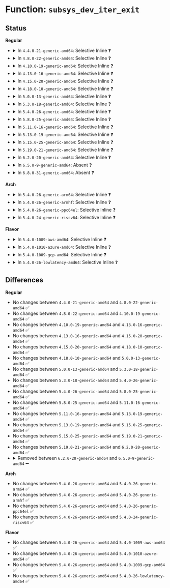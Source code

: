 # Function: <code>subsys_dev_iter_exit</code>

## Status
<b>Regular</b>
<ul>
<li>
<details>
<summary>In <code>4.4.0-21-generic-amd64</code>: Selective Inline ❓</summary>

```c
void subsys_dev_iter_exit(struct subsys_dev_iter * iter)
```

```json
{
  "name": "subsys_dev_iter_exit",
  "collision_type": "Unique Global",
  "inline_type": "Selective",
  "funcs": [
    {
      "addr": 18446744071584389312,
      "name": "subsys_dev_iter_exit",
      "external": true,
      "loc": "drivers/base/bus.c:1124",
      "file": "drivers/base/bus.c",
      "inline": "not declared, inlined",
      "caller_inline": [
        "drivers/base/bus.c:subsys_interface_register",
        "drivers/base/bus.c:subsys_interface_unregister"
      ],
      "caller_func": []
    }
  ],
  "symbols": [
    {
      "addr": 18446744071584389312,
      "name": "subsys_dev_iter_exit",
      "section": ".text",
      "bind": "STB_GLOBAL",
      "size": 16
    }
  ]
}
```
</details>
</li>
<li>
<details>
<summary>In <code>4.8.0-22-generic-amd64</code>: Selective Inline ❓</summary>

```c
void subsys_dev_iter_exit(struct subsys_dev_iter * iter)
```

```json
{
  "name": "subsys_dev_iter_exit",
  "collision_type": "Unique Global",
  "inline_type": "Selective",
  "funcs": [
    {
      "addr": 18446744071584725786,
      "name": "subsys_dev_iter_exit",
      "external": true,
      "loc": "drivers/base/bus.c:1119",
      "file": "drivers/base/bus.c",
      "inline": "not declared, inlined",
      "caller_inline": [
        "drivers/base/bus.c:subsys_interface_unregister",
        "drivers/base/bus.c:subsys_interface_register"
      ],
      "caller_func": []
    }
  ],
  "symbols": [
    {
      "addr": 18446744071584724240,
      "name": "subsys_dev_iter_exit",
      "section": ".text",
      "bind": "STB_GLOBAL",
      "size": 16
    }
  ]
}
```
</details>
</li>
<li>
<details>
<summary>In <code>4.10.0-19-generic-amd64</code>: Selective Inline ❓</summary>

```c
void subsys_dev_iter_exit(struct subsys_dev_iter * iter)
```

```json
{
  "name": "subsys_dev_iter_exit",
  "collision_type": "Unique Global",
  "inline_type": "Selective",
  "funcs": [
    {
      "addr": 18446744071584915578,
      "name": "subsys_dev_iter_exit",
      "external": true,
      "loc": "drivers/base/bus.c:1119",
      "file": "drivers/base/bus.c",
      "inline": "not declared, inlined",
      "caller_inline": [
        "drivers/base/bus.c:subsys_interface_unregister",
        "drivers/base/bus.c:subsys_interface_register"
      ],
      "caller_func": []
    }
  ],
  "symbols": [
    {
      "addr": 18446744071584914032,
      "name": "subsys_dev_iter_exit",
      "section": ".text",
      "bind": "STB_GLOBAL",
      "size": 16
    }
  ]
}
```
</details>
</li>
<li>
<details>
<summary>In <code>4.13.0-16-generic-amd64</code>: Selective Inline ❓</summary>

```c
void subsys_dev_iter_exit(struct subsys_dev_iter * iter)
```

```json
{
  "name": "subsys_dev_iter_exit",
  "collision_type": "Unique Global",
  "inline_type": "Selective",
  "funcs": [
    {
      "addr": 18446744071585000901,
      "name": "subsys_dev_iter_exit",
      "external": true,
      "loc": "drivers/base/bus.c:1078",
      "file": "drivers/base/bus.c",
      "inline": "not declared, inlined",
      "caller_inline": [
        "drivers/base/bus.c:subsys_interface_unregister",
        "drivers/base/bus.c:subsys_interface_register"
      ],
      "caller_func": []
    }
  ],
  "symbols": [
    {
      "addr": 18446744071584999360,
      "name": "subsys_dev_iter_exit",
      "section": ".text",
      "bind": "STB_GLOBAL",
      "size": 16
    }
  ]
}
```
</details>
</li>
<li>
<details>
<summary>In <code>4.15.0-20-generic-amd64</code>: Selective Inline ❓</summary>

```c
void subsys_dev_iter_exit(struct subsys_dev_iter * iter)
```

```json
{
  "name": "subsys_dev_iter_exit",
  "collision_type": "Unique Global",
  "inline_type": "Selective",
  "funcs": [
    {
      "addr": 18446744071585422843,
      "name": "subsys_dev_iter_exit",
      "external": true,
      "loc": "drivers/base/bus.c:1078",
      "file": "drivers/base/bus.c",
      "inline": "not declared, inlined",
      "caller_inline": [
        "drivers/base/bus.c:subsys_interface_unregister",
        "drivers/base/bus.c:subsys_interface_register"
      ],
      "caller_func": []
    }
  ],
  "symbols": [
    {
      "addr": 18446744071585421280,
      "name": "subsys_dev_iter_exit",
      "section": ".text",
      "bind": "STB_GLOBAL",
      "size": 16
    }
  ]
}
```
</details>
</li>
<li>
<details>
<summary>In <code>4.18.0-10-generic-amd64</code>: Selective Inline ❓</summary>

```c
void subsys_dev_iter_exit(struct subsys_dev_iter * iter)
```

```json
{
  "name": "subsys_dev_iter_exit",
  "collision_type": "Unique Global",
  "inline_type": "Selective",
  "funcs": [
    {
      "addr": 18446744071585665600,
      "name": "subsys_dev_iter_exit",
      "external": true,
      "loc": "drivers/base/bus.c:1076",
      "file": "drivers/base/bus.c",
      "inline": "not declared, inlined",
      "caller_inline": [
        "drivers/base/bus.c:subsys_interface_unregister",
        "drivers/base/bus.c:subsys_interface_register"
      ],
      "caller_func": []
    }
  ],
  "symbols": [
    {
      "addr": 18446744071585664064,
      "name": "subsys_dev_iter_exit",
      "section": ".text",
      "bind": "STB_GLOBAL",
      "size": 16
    }
  ]
}
```
</details>
</li>
<li>
<details>
<summary>In <code>5.0.0-13-generic-amd64</code>: Selective Inline ❓</summary>

```c
void subsys_dev_iter_exit(struct subsys_dev_iter * iter)
```

```json
{
  "name": "subsys_dev_iter_exit",
  "collision_type": "Unique Global",
  "inline_type": "Selective",
  "funcs": [
    {
      "addr": 18446744071585795280,
      "name": "subsys_dev_iter_exit",
      "external": true,
      "loc": "drivers/base/bus.c:1083",
      "file": "drivers/base/bus.c",
      "inline": "not declared, inlined",
      "caller_inline": [
        "drivers/base/bus.c:subsys_interface_unregister",
        "drivers/base/bus.c:subsys_interface_register"
      ],
      "caller_func": []
    }
  ],
  "symbols": [
    {
      "addr": 18446744071585793728,
      "name": "subsys_dev_iter_exit",
      "section": ".text",
      "bind": "STB_GLOBAL",
      "size": 16
    }
  ]
}
```
</details>
</li>
<li>
<details>
<summary>In <code>5.3.0-18-generic-amd64</code>: Selective Inline ❓</summary>

```c
void subsys_dev_iter_exit(struct subsys_dev_iter * iter)
```

```json
{
  "name": "subsys_dev_iter_exit",
  "collision_type": "Unique Global",
  "inline_type": "Selective",
  "funcs": [
    {
      "addr": 18446744071586028560,
      "name": "subsys_dev_iter_exit",
      "external": true,
      "loc": "drivers/base/bus.c:1057",
      "file": "drivers/base/bus.c",
      "inline": "not declared, inlined",
      "caller_inline": [
        "drivers/base/bus.c:subsys_interface_unregister",
        "drivers/base/bus.c:subsys_interface_register"
      ],
      "caller_func": []
    }
  ],
  "symbols": [
    {
      "addr": 18446744071586026992,
      "name": "subsys_dev_iter_exit",
      "section": ".text",
      "bind": "STB_GLOBAL",
      "size": 16
    }
  ]
}
```
</details>
</li>
<li>
<details>
<summary>In <code>5.4.0-26-generic-amd64</code>: Selective Inline ❓</summary>

```c
void subsys_dev_iter_exit(struct subsys_dev_iter * iter)
```

```json
{
  "name": "subsys_dev_iter_exit",
  "collision_type": "Unique Global",
  "inline_type": "Selective",
  "funcs": [
    {
      "addr": 18446744071586175936,
      "name": "subsys_dev_iter_exit",
      "external": true,
      "loc": "drivers/base/bus.c:1033",
      "file": "drivers/base/bus.c",
      "inline": "not declared, inlined",
      "caller_inline": [
        "drivers/base/bus.c:subsys_interface_unregister",
        "drivers/base/bus.c:subsys_interface_register"
      ],
      "caller_func": []
    }
  ],
  "symbols": [
    {
      "addr": 18446744071586174448,
      "name": "subsys_dev_iter_exit",
      "section": ".text",
      "bind": "STB_GLOBAL",
      "size": 16
    }
  ]
}
```
</details>
</li>
<li>
<details>
<summary>In <code>5.8.0-25-generic-amd64</code>: Selective Inline ❓</summary>

```c
void subsys_dev_iter_exit(struct subsys_dev_iter * iter)
```

```json
{
  "name": "subsys_dev_iter_exit",
  "collision_type": "Unique Global",
  "inline_type": "Selective",
  "funcs": [
    {
      "addr": 18446744071586936368,
      "name": "subsys_dev_iter_exit",
      "external": true,
      "loc": "drivers/base/bus.c:1034",
      "file": "drivers/base/bus.c",
      "inline": "not declared, inlined",
      "caller_inline": [
        "drivers/base/bus.c:subsys_interface_unregister",
        "drivers/base/bus.c:subsys_interface_register"
      ],
      "caller_func": []
    }
  ],
  "symbols": [
    {
      "addr": 18446744071586934400,
      "name": "subsys_dev_iter_exit",
      "section": ".text",
      "bind": "STB_GLOBAL",
      "size": 16
    }
  ]
}
```
</details>
</li>
<li>
<details>
<summary>In <code>5.11.0-16-generic-amd64</code>: Selective Inline ❓</summary>

```c
void subsys_dev_iter_exit(struct subsys_dev_iter * iter)
```

```json
{
  "name": "subsys_dev_iter_exit",
  "collision_type": "Unique Global",
  "inline_type": "Selective",
  "funcs": [
    {
      "addr": 18446744071587021648,
      "name": "subsys_dev_iter_exit",
      "external": true,
      "loc": "drivers/base/bus.c:1034",
      "file": "drivers/base/bus.c",
      "inline": "not declared, inlined",
      "caller_inline": [
        "drivers/base/bus.c:subsys_interface_unregister",
        "drivers/base/bus.c:subsys_interface_register"
      ],
      "caller_func": []
    }
  ],
  "symbols": [
    {
      "addr": 18446744071587019696,
      "name": "subsys_dev_iter_exit",
      "section": ".text",
      "bind": "STB_GLOBAL",
      "size": 16
    }
  ]
}
```
</details>
</li>
<li>
<details>
<summary>In <code>5.13.0-19-generic-amd64</code>: Selective Inline ❓</summary>

```c
void subsys_dev_iter_exit(struct subsys_dev_iter * iter)
```

```json
{
  "name": "subsys_dev_iter_exit",
  "collision_type": "Unique Global",
  "inline_type": "Selective",
  "funcs": [
    {
      "addr": 18446744071586905285,
      "name": "subsys_dev_iter_exit",
      "external": true,
      "loc": "drivers/base/bus.c:1017",
      "file": "drivers/base/bus.c",
      "inline": "not declared, inlined",
      "caller_inline": [
        "drivers/base/bus.c:subsys_interface_unregister",
        "drivers/base/bus.c:subsys_interface_register"
      ],
      "caller_func": []
    }
  ],
  "symbols": [
    {
      "addr": 18446744071586903328,
      "name": "subsys_dev_iter_exit",
      "section": ".text",
      "bind": "STB_GLOBAL",
      "size": 16
    }
  ]
}
```
</details>
</li>
<li>
<details>
<summary>In <code>5.15.0-25-generic-amd64</code>: Selective Inline ❓</summary>

```c
void subsys_dev_iter_exit(struct subsys_dev_iter * iter)
```

```json
{
  "name": "subsys_dev_iter_exit",
  "collision_type": "Unique Global",
  "inline_type": "Selective",
  "funcs": [
    {
      "addr": 18446744071587467141,
      "name": "subsys_dev_iter_exit",
      "external": true,
      "loc": "drivers/base/bus.c:1013",
      "file": "drivers/base/bus.c",
      "inline": "not declared, inlined",
      "caller_inline": [
        "drivers/base/bus.c:subsys_interface_unregister",
        "drivers/base/bus.c:subsys_interface_register"
      ],
      "caller_func": []
    }
  ],
  "symbols": [
    {
      "addr": 18446744071587465088,
      "name": "subsys_dev_iter_exit",
      "section": ".text",
      "bind": "STB_GLOBAL",
      "size": 16
    }
  ]
}
```
</details>
</li>
<li>
<details>
<summary>In <code>5.19.0-21-generic-amd64</code>: Selective Inline ❓</summary>

```c
void subsys_dev_iter_exit(struct subsys_dev_iter * iter)
```

```json
{
  "name": "subsys_dev_iter_exit",
  "collision_type": "Unique Global",
  "inline_type": "Selective",
  "funcs": [
    {
      "addr": 18446744071588787583,
      "name": "subsys_dev_iter_exit",
      "external": true,
      "loc": "drivers/base/bus.c:1015",
      "file": "drivers/base/bus.c",
      "inline": "not declared, inlined",
      "caller_inline": [
        "drivers/base/bus.c:subsys_interface_unregister",
        "drivers/base/bus.c:subsys_interface_register"
      ],
      "caller_func": []
    }
  ],
  "symbols": [
    {
      "addr": 18446744071588785120,
      "name": "subsys_dev_iter_exit",
      "section": ".text",
      "bind": "STB_GLOBAL",
      "size": 22
    }
  ]
}
```
</details>
</li>
<li>
<details>
<summary>In <code>6.2.0-20-generic-amd64</code>: Selective Inline ❓</summary>

```c
void subsys_dev_iter_exit(struct subsys_dev_iter * iter)
```

```json
{
  "name": "subsys_dev_iter_exit",
  "collision_type": "Unique Global",
  "inline_type": "Selective",
  "funcs": [
    {
      "addr": 18446744071590282783,
      "name": "subsys_dev_iter_exit",
      "external": true,
      "loc": "drivers/base/bus.c:1015",
      "file": "drivers/base/bus.c",
      "inline": "not declared, inlined",
      "caller_inline": [
        "drivers/base/bus.c:subsys_interface_unregister",
        "drivers/base/bus.c:subsys_interface_register"
      ],
      "caller_func": []
    }
  ],
  "symbols": [
    {
      "addr": 18446744071590279984,
      "name": "subsys_dev_iter_exit",
      "section": ".text",
      "bind": "STB_GLOBAL",
      "size": 22
    }
  ]
}
```
</details>
</li>
<li>
<details>
<summary>In <code>6.5.0-9-generic-amd64</code>: Absent ❓</summary>

```json
{
  "name": "subsys_dev_iter_exit",
  "collision_type": "Unique Static",
  "inline_type": "Full",
  "funcs": [
    {
      "addr": 18446744071590602694,
      "name": "subsys_dev_iter_exit",
      "external": false,
      "loc": "drivers/base/bus.c:1122",
      "file": "drivers/base/bus.c",
      "inline": "not declared, inlined",
      "caller_inline": [
        "drivers/base/bus.c:subsys_interface_unregister",
        "drivers/base/bus.c:subsys_interface_register"
      ],
      "caller_func": []
    }
  ],
  "symbols": []
}
```
</details>
</li>
<li>
<details>
<summary>In <code>6.8.0-31-generic-amd64</code>: Absent ❓</summary>

```json
{
  "name": "subsys_dev_iter_exit",
  "collision_type": "Unique Static",
  "inline_type": "Full",
  "funcs": [
    {
      "addr": 18446744071590961638,
      "name": "subsys_dev_iter_exit",
      "external": false,
      "loc": "drivers/base/bus.c:1122",
      "file": "drivers/base/bus.c",
      "inline": "not declared, inlined",
      "caller_inline": [
        "drivers/base/bus.c:subsys_interface_unregister",
        "drivers/base/bus.c:subsys_interface_register"
      ],
      "caller_func": []
    }
  ],
  "symbols": []
}
```
</details>
</li>
</ul>
<b>Arch</b>
<ul>
<li>
<details>
<summary>In <code>5.4.0-26-generic-arm64</code>: Selective Inline ❓</summary>

```c
void subsys_dev_iter_exit(struct subsys_dev_iter * iter)
```

```json
{
  "name": "subsys_dev_iter_exit",
  "collision_type": "Unique Global",
  "inline_type": "Selective",
  "funcs": [
    {
      "addr": 18446603336498972720,
      "name": "subsys_dev_iter_exit",
      "external": true,
      "loc": "drivers/base/bus.c:1033",
      "file": "drivers/base/bus.c",
      "inline": "not declared, inlined",
      "caller_inline": [
        "drivers/base/bus.c:subsys_interface_unregister",
        "drivers/base/bus.c:subsys_interface_register"
      ],
      "caller_func": []
    }
  ],
  "symbols": [
    {
      "addr": 18446603336498971128,
      "name": "subsys_dev_iter_exit",
      "section": ".text",
      "bind": "STB_GLOBAL",
      "size": 44
    }
  ]
}
```
</details>
</li>
<li>
<details>
<summary>In <code>5.4.0-26-generic-armhf</code>: Selective Inline ❓</summary>

```c
void subsys_dev_iter_exit(struct subsys_dev_iter * iter)
```

```json
{
  "name": "subsys_dev_iter_exit",
  "collision_type": "Unique Global",
  "inline_type": "Selective",
  "funcs": [
    {
      "addr": 3231542356,
      "name": "subsys_dev_iter_exit",
      "external": true,
      "loc": "drivers/base/bus.c:1033",
      "file": "drivers/base/bus.c",
      "inline": "not declared, inlined",
      "caller_inline": [
        "drivers/base/bus.c:subsys_interface_unregister",
        "drivers/base/bus.c:subsys_interface_register"
      ],
      "caller_func": []
    }
  ],
  "symbols": [
    {
      "addr": 3231540776,
      "name": "subsys_dev_iter_exit",
      "section": ".text",
      "bind": "STB_GLOBAL",
      "size": 28
    }
  ]
}
```
</details>
</li>
<li>
<details>
<summary>In <code>5.4.0-26-generic-ppc64el</code>: Selective Inline ❓</summary>

```c
void subsys_dev_iter_exit(struct subsys_dev_iter * iter)
```

```json
{
  "name": "subsys_dev_iter_exit",
  "collision_type": "Unique Global",
  "inline_type": "Selective",
  "funcs": [
    {
      "addr": 13835058055292121060,
      "name": "subsys_dev_iter_exit",
      "external": true,
      "loc": "drivers/base/bus.c:1033",
      "file": "drivers/base/bus.c",
      "inline": "not declared, inlined",
      "caller_inline": [
        "drivers/base/bus.c:subsys_interface_unregister",
        "drivers/base/bus.c:subsys_interface_register"
      ],
      "caller_func": []
    }
  ],
  "symbols": [
    {
      "addr": 13835058055292118272,
      "name": "subsys_dev_iter_exit",
      "section": ".text",
      "bind": "STB_GLOBAL",
      "size": 52
    }
  ]
}
```
</details>
</li>
<li>
<details>
<summary>In <code>5.4.0-24-generic-riscv64</code>: Selective Inline ❓</summary>

```c
void subsys_dev_iter_exit(struct subsys_dev_iter * iter)
```

```json
{
  "name": "subsys_dev_iter_exit",
  "collision_type": "Unique Global",
  "inline_type": "Selective",
  "funcs": [
    {
      "addr": 18446743936276351714,
      "name": "subsys_dev_iter_exit",
      "external": true,
      "loc": "drivers/base/bus.c:1033",
      "file": "drivers/base/bus.c",
      "inline": "not declared, inlined",
      "caller_inline": [
        "drivers/base/bus.c:subsys_interface_unregister",
        "drivers/base/bus.c:subsys_interface_register"
      ],
      "caller_func": []
    }
  ],
  "symbols": [
    {
      "addr": 18446743936276350214,
      "name": "subsys_dev_iter_exit",
      "section": ".text",
      "bind": "STB_GLOBAL",
      "size": 42
    }
  ]
}
```
</details>
</li>
</ul>
<b>Flavor</b>
<ul>
<li>
<details>
<summary>In <code>5.4.0-1009-aws-amd64</code>: Selective Inline ❓</summary>

```c
void subsys_dev_iter_exit(struct subsys_dev_iter * iter)
```

```json
{
  "name": "subsys_dev_iter_exit",
  "collision_type": "Unique Global",
  "inline_type": "Selective",
  "funcs": [
    {
      "addr": 18446744071585936304,
      "name": "subsys_dev_iter_exit",
      "external": true,
      "loc": "drivers/base/bus.c:1033",
      "file": "drivers/base/bus.c",
      "inline": "not declared, inlined",
      "caller_inline": [
        "drivers/base/bus.c:subsys_interface_unregister",
        "drivers/base/bus.c:subsys_interface_register"
      ],
      "caller_func": []
    }
  ],
  "symbols": [
    {
      "addr": 18446744071585934816,
      "name": "subsys_dev_iter_exit",
      "section": ".text",
      "bind": "STB_GLOBAL",
      "size": 16
    }
  ]
}
```
</details>
</li>
<li>
<details>
<summary>In <code>5.4.0-1010-azure-amd64</code>: Selective Inline ❓</summary>

```c
void subsys_dev_iter_exit(struct subsys_dev_iter * iter)
```

```json
{
  "name": "subsys_dev_iter_exit",
  "collision_type": "Unique Global",
  "inline_type": "Selective",
  "funcs": [
    {
      "addr": 18446744071585785440,
      "name": "subsys_dev_iter_exit",
      "external": true,
      "loc": "drivers/base/bus.c:1033",
      "file": "drivers/base/bus.c",
      "inline": "not declared, inlined",
      "caller_inline": [
        "drivers/base/bus.c:subsys_interface_unregister",
        "drivers/base/bus.c:subsys_interface_register"
      ],
      "caller_func": []
    }
  ],
  "symbols": [
    {
      "addr": 18446744071585783952,
      "name": "subsys_dev_iter_exit",
      "section": ".text",
      "bind": "STB_GLOBAL",
      "size": 16
    }
  ]
}
```
</details>
</li>
<li>
<details>
<summary>In <code>5.4.0-1009-gcp-amd64</code>: Selective Inline ❓</summary>

```c
void subsys_dev_iter_exit(struct subsys_dev_iter * iter)
```

```json
{
  "name": "subsys_dev_iter_exit",
  "collision_type": "Unique Global",
  "inline_type": "Selective",
  "funcs": [
    {
      "addr": 18446744071586125952,
      "name": "subsys_dev_iter_exit",
      "external": true,
      "loc": "drivers/base/bus.c:1033",
      "file": "drivers/base/bus.c",
      "inline": "not declared, inlined",
      "caller_inline": [
        "drivers/base/bus.c:subsys_interface_unregister",
        "drivers/base/bus.c:subsys_interface_register"
      ],
      "caller_func": []
    }
  ],
  "symbols": [
    {
      "addr": 18446744071586124464,
      "name": "subsys_dev_iter_exit",
      "section": ".text",
      "bind": "STB_GLOBAL",
      "size": 16
    }
  ]
}
```
</details>
</li>
<li>
<details>
<summary>In <code>5.4.0-26-lowlatency-amd64</code>: Selective Inline ❓</summary>

```c
void subsys_dev_iter_exit(struct subsys_dev_iter * iter)
```

```json
{
  "name": "subsys_dev_iter_exit",
  "collision_type": "Unique Global",
  "inline_type": "Selective",
  "funcs": [
    {
      "addr": 18446744071586234560,
      "name": "subsys_dev_iter_exit",
      "external": true,
      "loc": "drivers/base/bus.c:1033",
      "file": "drivers/base/bus.c",
      "inline": "not declared, inlined",
      "caller_inline": [
        "drivers/base/bus.c:subsys_interface_unregister",
        "drivers/base/bus.c:subsys_interface_register"
      ],
      "caller_func": []
    }
  ],
  "symbols": [
    {
      "addr": 18446744071586233072,
      "name": "subsys_dev_iter_exit",
      "section": ".text",
      "bind": "STB_GLOBAL",
      "size": 16
    }
  ]
}
```
</details>
</li>
</ul>

## Differences
<b>Regular</b>
<ul>
<li>
No changes between <code>4.4.0-21-generic-amd64</code> and <code>4.8.0-22-generic-amd64</code> ✅
</li>
<li>
No changes between <code>4.8.0-22-generic-amd64</code> and <code>4.10.0-19-generic-amd64</code> ✅
</li>
<li>
No changes between <code>4.10.0-19-generic-amd64</code> and <code>4.13.0-16-generic-amd64</code> ✅
</li>
<li>
No changes between <code>4.13.0-16-generic-amd64</code> and <code>4.15.0-20-generic-amd64</code> ✅
</li>
<li>
No changes between <code>4.15.0-20-generic-amd64</code> and <code>4.18.0-10-generic-amd64</code> ✅
</li>
<li>
No changes between <code>4.18.0-10-generic-amd64</code> and <code>5.0.0-13-generic-amd64</code> ✅
</li>
<li>
No changes between <code>5.0.0-13-generic-amd64</code> and <code>5.3.0-18-generic-amd64</code> ✅
</li>
<li>
No changes between <code>5.3.0-18-generic-amd64</code> and <code>5.4.0-26-generic-amd64</code> ✅
</li>
<li>
No changes between <code>5.4.0-26-generic-amd64</code> and <code>5.8.0-25-generic-amd64</code> ✅
</li>
<li>
No changes between <code>5.8.0-25-generic-amd64</code> and <code>5.11.0-16-generic-amd64</code> ✅
</li>
<li>
No changes between <code>5.11.0-16-generic-amd64</code> and <code>5.13.0-19-generic-amd64</code> ✅
</li>
<li>
No changes between <code>5.13.0-19-generic-amd64</code> and <code>5.15.0-25-generic-amd64</code> ✅
</li>
<li>
No changes between <code>5.15.0-25-generic-amd64</code> and <code>5.19.0-21-generic-amd64</code> ✅
</li>
<li>
No changes between <code>5.19.0-21-generic-amd64</code> and <code>6.2.0-20-generic-amd64</code> ✅
</li>
<li>
<details>
<summary>Removed between <code>6.2.0-20-generic-amd64</code> and <code>6.5.0-9-generic-amd64</code> ➖</summary>

```c
void subsys_dev_iter_exit(struct subsys_dev_iter * iter)
```
</details>
</li>
</ul>
<b>Arch</b>
<ul>
<li>
No changes between <code>5.4.0-26-generic-amd64</code> and <code>5.4.0-26-generic-arm64</code> ✅
</li>
<li>
No changes between <code>5.4.0-26-generic-amd64</code> and <code>5.4.0-26-generic-armhf</code> ✅
</li>
<li>
No changes between <code>5.4.0-26-generic-amd64</code> and <code>5.4.0-26-generic-ppc64el</code> ✅
</li>
<li>
No changes between <code>5.4.0-26-generic-amd64</code> and <code>5.4.0-24-generic-riscv64</code> ✅
</li>
</ul>
<b>Flavor</b>
<ul>
<li>
No changes between <code>5.4.0-26-generic-amd64</code> and <code>5.4.0-1009-aws-amd64</code> ✅
</li>
<li>
No changes between <code>5.4.0-26-generic-amd64</code> and <code>5.4.0-1010-azure-amd64</code> ✅
</li>
<li>
No changes between <code>5.4.0-26-generic-amd64</code> and <code>5.4.0-1009-gcp-amd64</code> ✅
</li>
<li>
No changes between <code>5.4.0-26-generic-amd64</code> and <code>5.4.0-26-lowlatency-amd64</code> ✅
</li>
</ul>
